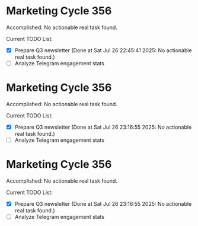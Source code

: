 # Marketing Cycle 356

Accomplished: No actionable real task found.

Current TODO List:

- [x] Prepare Q3 newsletter  (Done at Sat Jul 26 22:45:41 2025: No actionable real task found.)
- [ ] Analyze Telegram engagement stats

# Marketing Cycle 356

Accomplished: No actionable real task found.

Current TODO List:

- [x] Prepare Q3 newsletter  (Done at Sat Jul 26 23:16:55 2025: No actionable real task found.)
- [ ] Analyze Telegram engagement stats

# Marketing Cycle 356

Accomplished: No actionable real task found.

Current TODO List:

- [x] Prepare Q3 newsletter  (Done at Sat Jul 26 23:16:55 2025: No actionable real task found.)
- [ ] Analyze Telegram engagement stats